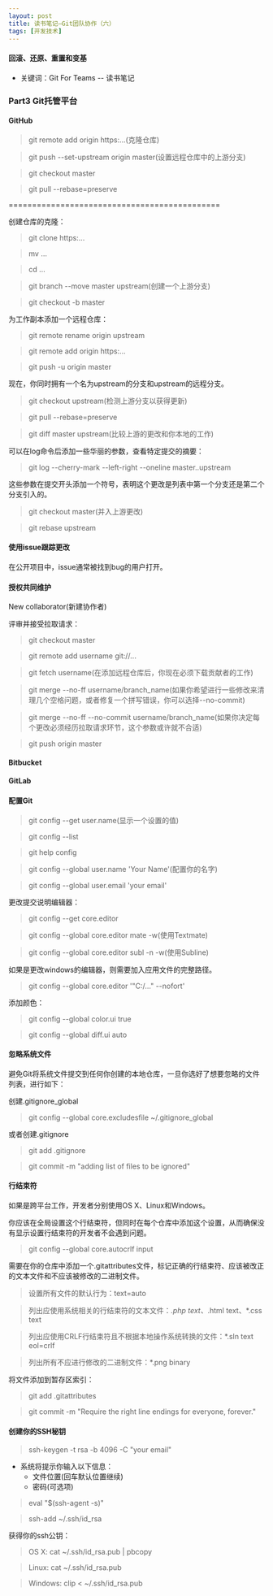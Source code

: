 ```yaml
---
layout: post
title: 读书笔记—Git团队协作（六）
tags: [开发技术]
---
```

#### 回滚、还原、重置和变基

* 关键词：Git For Teams -- 读书笔记

### Part3 Git托管平台

#### GitHub

> git remote add origin https:...(克隆仓库)

> git push --set-upstream origin master(设置远程仓库中的上游分支)

> git checkout master

> git pull --rebase=preserve

=============================================

创建仓库的克隆：

> git clone https:...

> mv ...

> cd ...

> git branch --move master upstream(创建一个上游分支)

> git checkout -b master

为工作副本添加一个远程仓库：

> git remote rename origin upstream

> git remote add origin https:...

> git push -u origin master

现在，你同时拥有一个名为upstream的分支和upstream的远程分支。

> git checkout upstream(检测上游分支以获得更新)

> git pull --rebase=preserve

> git diff master upstream(比较上游的更改和你本地的工作)

可以在log命令后添加一些华丽的参数，查看特定提交的摘要：

> git log --cherry-mark --left-right --oneline master..upstream

这些参数在提交开头添加一个符号，表明这个更改是列表中第一个分支还是第二个分支引入的。

> git checkout master(并入上游更改)

> git rebase upstream

#### 使用issue跟踪更改

在公开项目中，issue通常被找到bug的用户打开。

#### 授权共同维护

New collaborator(新建协作者)

评审并接受拉取请求：

> git checkout master

> git remote add username git://...

> git fetch username(在添加远程仓库后，你现在必须下载贡献者的工作)

> git merge --no-ff username/branch_name(如果你希望进行一些修改来清理几个空格问题，或者修复一个拼写错误，你可以选择--no-commit)

> git merge --no-ff --no-commit username/branch_name(如果你决定每个更改必须经历拉取请求环节，这个参数或许就不合适)

> git push origin master

#### Bitbucket

#### GitLab

#### 配置Git

> git config --get user.name(显示一个设置的值)

> git config --list

> git help config

> git config --global user.name 'Your Name'(配置你的名字)

> git config --global user.email 'your email'

更改提交说明编辑器：

> git config --get core.editor

> git config --global core.editor mate -w(使用Textmate)

> git config --global core.editor subl -n -w(使用Subline)

如果是更改windows的编辑器，则需要加入应用文件的完整路径。

> git config --global core.editor '"C:/..." --nofort'

添加颜色：

> git config --global color.ui true

> git config --global diff.ui auto

#### 忽略系统文件

避免Git将系统文件提交到任何你创建的本地仓库，一旦你选好了想要忽略的文件列表，进行如下：

创建.gitignore_global

> git config --global core.excludesfile ~/.gitignore_global

或者创建.gitignore

> git add .gitignore

> git commit -m "adding list of files to be ignored"

#### 行结束符

如果是跨平台工作，开发者分别使用OS X、Linux和Windows。

你应该在全局设置这个行结束符，但同时在每个仓库中添加这个设置，从而确保没有显示设置行结束符的开发者不会遇到问题。

> git config --global core.autocrlf input

需要在你的仓库中添加一个.gitattributes文件，标记正确的行结束符、应该被改正的文本文件和不应该被修改的二进制文件。

> 设置所有文件的默认行为：text=auto

> 列出应使用系统相关的行结束符的文本文件：*.php text、*.html text、*.css text

> 列出应使用CRLF行结束符且不根据本地操作系统转换的文件：*.sln text eol=crlf

> 列出所有不应进行修改的二进制文件：*.png binary

将文件添加到暂存区索引：

> git add .gitattributes

> git commit -m "Require the right line endings for everyone, forever."

#### 创建你的SSH秘钥

> ssh-keygen -t rsa -b 4096 -C "your email"

+ 系统将提示你输入以下信息：
    + 文件位置(回车默认位置继续)
    + 密码(可选项)

> eval "$(ssh-agent -s)"

> ssh-add ~/.ssh/id_rsa

获得你的ssh公钥：

> OS X: cat ~/.ssh/id_rsa.pub | pbcopy

> Linux: cat ~/.ssh/id_rsa.pub

> Windows: clip < ~/.ssh/id_rsa.pub















